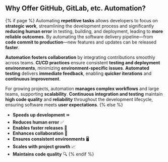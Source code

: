 ## Why Offer **GitHub**, **GitLab**, etc. Automation?

{% if page %}
Automating **repetitive tasks** allows developers to focus on **strategic work**, streamlining the development process and significantly **reducing human error** in testing, building, and deployment, leading to **more reliable outcomes**. By automating the software delivery pipeline—from **code commit to production**—new features and updates can be released **faster**.

**Automation fosters collaboration** by integrating contributions smoothly across teams. **CI/CD practices** ensure consistent **testing and deployment environments**, minimizing **environment-specific issues**. **Automated testing** delivers **immediate feedback**, enabling **quicker iterations** and **continuous improvement**.

For growing projects, automation **manages complex workflows** and large teams, supporting **scalability**. **Continuous integration and testing** maintain **high code quality** and **reliability** throughout the development lifecycle, ensuring software meets **user expectations**.
{% else %}
- **Speeds up development** ⏩
- **Reduces human error** ✅
- **Enables faster releases** 📅
- **Enhances collaboration** 🤝
- **Ensures consistent environments** 🖥️
- **Scales with project growth** 📈
- **Maintains code quality** 🔍
{% endif %}

